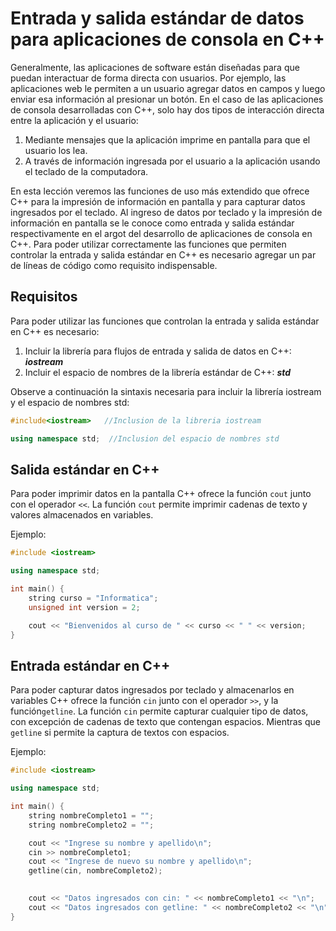 # Entrada y salida estándar de datos para aplicaciones de consola en C++

Generalmente, las aplicaciones de software están diseñadas para que puedan interactuar de forma directa con usuarios. Por ejemplo, las aplicaciones web le permiten a un usuario agregar datos en campos y luego enviar esa información al presionar un botón.
En el caso de las aplicaciones de consola desarrolladas con C++, solo hay dos tipos de interacción directa entre la aplicación y el usuario: 
<ol>
<li>Mediante mensajes que la aplicación imprime en pantalla para que el usuario los lea.</li>
<li>A través de información ingresada por el usuario a la aplicación usando el teclado de la computadora.</li>
</ol>

En esta lección veremos las funciones de uso más extendido que ofrece C++ para la impresión de información en pantalla y para capturar datos ingresados por el teclado.
Al ingreso de datos por teclado y la impresión de información en pantalla se le conoce como entrada y salida estándar respectivamente en el argot del desarrollo de aplicaciones de consola en C++.
Para poder utilizar correctamente las funciones que permiten controlar la entrada y salida estándar en C++ es necesario agregar un par de líneas de código como requisito indispensable.

## Requisitos

Para poder utilizar las funciones que controlan la entrada y salida estándar en C++ es necesario:
<ol>
<li>Incluir la librería para flujos de entrada y salida de datos en C++: <b><i>iostream</i></b></li>
<li>Incluir el espacio de nombres de la librería estándar de C++: <b><i>std</i></b></li>
</ol>

Observe a continuación la sintaxis necesaria para incluir la librería iostream y el espacio de nombres std:

```C++
#include<iostream>   //Inclusion de la libreria iostream

using namespace std;  //Inclusion del espacio de nombres std

```

## Salida estándar en C++

Para poder imprimir datos en la pantalla C++ ofrece la función `cout` junto con el operador `<<`. La función `cout` permite imprimir cadenas de texto y valores almacenados en variables.

Ejemplo:

```C++ runnable
#include <iostream>

using namespace std;

int main() {
	string curso = "Informatica";
    unsigned int version = 2;

    cout << "Bienvenidos al curso de " << curso << " " << version;
}

```

## Entrada estándar en C++

Para poder capturar datos ingresados por teclado y almacenarlos en variables C++ ofrece la función `cin` junto con el operador `>>`, y la función`getline`. La función `cin` permite capturar cualquier tipo de datos, con excepción de cadenas de texto que contengan espacios. Mientras que `getline` si permite la captura de textos con espacios.

Ejemplo:

```C++
#include <iostream>

using namespace std;

int main() {
    string nombreCompleto1 = "";
    string nombreCompleto2 = "";

    cout << "Ingrese su nombre y apellido\n";
    cin >> nombreCompleto1;
    cout << "Ingrese de nuevo su nombre y apellido\n";
    getline(cin, nombreCompleto2);
    

    cout << "Datos ingresados con cin: " << nombreCompleto1 << "\n";
    cout << "Datos ingresados con getline: " << nombreCompleto2 << "\n";
}

```